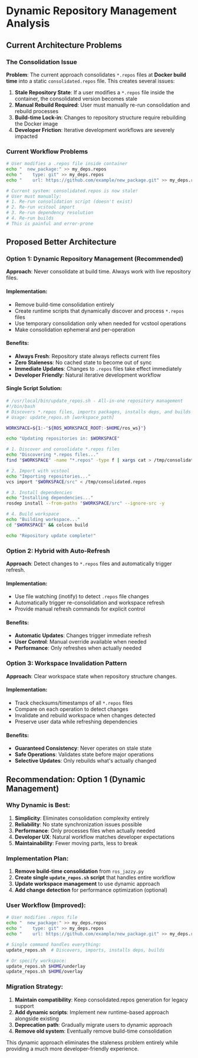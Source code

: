 # Dynamic Repository Management Analysis

## Current Architecture Problems

### The Consolidation Issue
**Problem**: The current approach consolidates `*.repos` files at **Docker build time** into a static `consolidated.repos` file. This creates several issues:

1. **Stale Repository State**: If a user modifies a `*.repos` file inside the container, the consolidated version becomes stale
2. **Manual Rebuild Required**: User must manually re-run consolidation and rebuild processes  
3. **Build-time Lock-in**: Changes to repository structure require rebuilding the Docker image
4. **Developer Friction**: Iterative development workflows are severely impacted

### Current Workflow Problems
```bash
# User modifies a .repos file inside container
echo "  new_package:" >> my_deps.repos
echo "    type: git" >> my_deps.repos  
echo "    url: https://github.com/example/new_package.git" >> my_deps.repos

# Current system: consolidated.repos is now stale!
# User must manually:
# 1. Re-run consolidation script (doesn't exist)
# 2. Re-run vcstool import  
# 3. Re-run dependency resolution
# 4. Re-run builds
# This is painful and error-prone
```

## Proposed Better Architecture

### Option 1: Dynamic Repository Management (Recommended)
**Approach**: Never consolidate at build time. Always work with live repository files.

#### Implementation:
- Remove build-time consolidation entirely
- Create runtime scripts that dynamically discover and process `*.repos` files
- Use temporary consolidation only when needed for vcstool operations
- Make consolidation ephemeral and per-operation

#### Benefits:
- **Always Fresh**: Repository state always reflects current files
- **Zero Staleness**: No cached state to become out of sync
- **Immediate Updates**: Changes to `.repos` files take effect immediately
- **Developer Friendly**: Natural iterative development workflow

#### Single Script Solution:
```bash
# /usr/local/bin/update_repos.sh - All-in-one repository management
#!/bin/bash
# Discovers *.repos files, imports packages, installs deps, and builds
# Usage: update_repos.sh [workspace_path]

WORKSPACE=${1:-"${ROS_WORKSPACE_ROOT:-$HOME/ros_ws}"}

echo "Updating repositories in: $WORKSPACE"

# 1. Discover and consolidate *.repos files
echo "Discovering *.repos files..."
find "$WORKSPACE" -name "*.repos" -type f | xargs cat > /tmp/consolidated.repos

# 2. Import with vcstool  
echo "Importing repositories..."
vcs import "$WORKSPACE/src" < /tmp/consolidated.repos

# 3. Install dependencies
echo "Installing dependencies..."
rosdep install --from-paths "$WORKSPACE/src" --ignore-src -y

# 4. Build workspace
echo "Building workspace..."
cd "$WORKSPACE" && colcon build

echo "Repository update complete!"
```

### Option 2: Hybrid with Auto-Refresh
**Approach**: Detect changes to `*.repos` files and automatically trigger refresh.

#### Implementation:
- Use file watching (inotify) to detect `.repos` file changes
- Automatically trigger re-consolidation and workspace refresh
- Provide manual refresh commands for explicit control

#### Benefits:
- **Automatic Updates**: Changes trigger immediate refresh
- **User Control**: Manual override available when needed
- **Performance**: Only refreshes when actually needed

### Option 3: Workspace Invalidation Pattern
**Approach**: Clear workspace state when repository structure changes.

#### Implementation:
- Track checksums/timestamps of all `*.repos` files
- Compare on each operation to detect changes
- Invalidate and rebuild workspace when changes detected
- Preserve user data while refreshing dependencies

#### Benefits:
- **Guaranteed Consistency**: Never operates on stale state
- **Safe Operations**: Validates state before major operations
- **Selective Updates**: Only rebuilds what's actually changed

## Recommendation: Option 1 (Dynamic Management)

### Why Dynamic is Best:
1. **Simplicity**: Eliminates consolidation complexity entirely
2. **Reliability**: No state synchronization issues possible
3. **Performance**: Only processes files when actually needed
4. **Developer UX**: Natural workflow matches developer expectations
5. **Maintainability**: Fewer moving parts, less to break

### Implementation Plan:
1. **Remove build-time consolidation** from `ros_jazzy.py`
2. **Create single `update_repos.sh` script** that handles entire workflow
3. **Update workspace management** to use dynamic approach  
4. **Add change detection** for performance optimization (optional)

### User Workflow (Improved):
```bash
# User modifies .repos file
echo "  new_package:" >> my_deps.repos  
echo "    type: git" >> my_deps.repos
echo "    url: https://github.com/example/new_package.git" >> my_deps.repos

# Single command handles everything:
update_repos.sh  # Discovers, imports, installs deps, builds

# Or specify workspace:  
update_repos.sh $HOME/underlay
update_repos.sh $HOME/overlay
```

### Migration Strategy:
1. **Maintain compatibility**: Keep consolidated.repos generation for legacy support
2. **Add dynamic scripts**: Implement new runtime-based approach alongside existing
3. **Deprecation path**: Gradually migrate users to dynamic approach
4. **Remove old system**: Eventually remove build-time consolidation

This dynamic approach eliminates the staleness problem entirely while providing a much more developer-friendly experience.